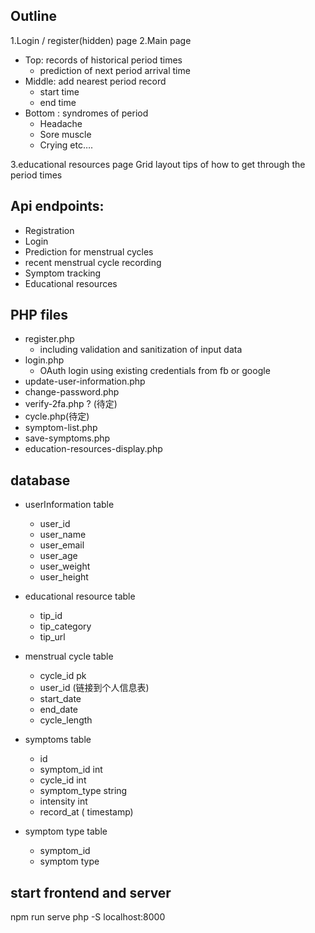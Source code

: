 ## Outline 


1.Login / register(hidden) page 
2.Main page 
- Top: records of historical period times
    - prediction of next period arrival time
- Middle: add nearest period record 
    - start time
    - end time
- Bottom : syndromes of period 
    - Headache 
    - Sore muscle 
    - Crying etc….

3.educational resources page
Grid layout
tips of how to get through the period times


## Api endpoints:
- Registration
- Login
- Prediction for menstrual cycles 
- recent menstrual cycle recording 
- Symptom tracking 
- Educational resources


## PHP files
- register.php 
    - including validation and sanitization of input data
- login.php
    - OAuth login using existing credentials from fb or google
- update-user-information.php
- change-password.php
- verify-2fa.php ? (待定)
- cycle.php(待定)
- symptom-list.php
- save-symptoms.php
- education-resources-display.php

## database 
- userInformation table 
    - user_id
    - user_name
    - user_email
    - user_age
    - user_weight
    - user_height

- educational resource table
    - tip_id
    - tip_category
    - tip_url


- menstrual cycle table 
    - cycle_id pk
    - user_id (链接到个人信息表)
    - start_date
    - end_date
    - cycle_length
    
- symptoms table
    - id 
    - symptom_id  int 
    - cycle_id int 
    - symptom_type string
    - intensity int 
    - record_at ( timestamp)


- symptom type table
    - symptom_id 
    - symptom type 


## start frontend and server
npm run serve
php -S localhost:8000


